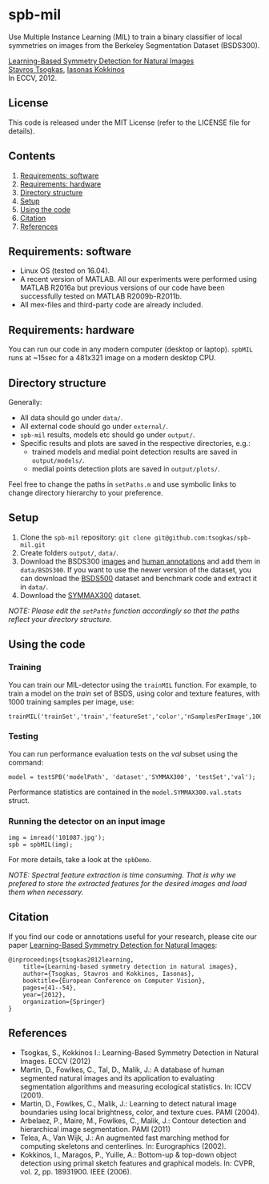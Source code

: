 # spb-mil
Use Multiple Instance Learning (MIL) to train a binary classifier of local symmetries on images from the Berkeley Segmentation Dataset (BSDS300). 

[Learning-Based Symmetry Detection for Natural Images](http://tsogkas.github.io/publications/symmetry-mil/tsogkas2012learning.pdf)  
[Stavros Tsogkas](http://tsogkas.github.io/), [Iasonas Kokkinos](http://www0.cs.ucl.ac.uk/staff/I.Kokkinos/index.html)  
In ECCV, 2012.


## License

This code is released under the MIT License (refer to the LICENSE file for details).

## Contents
1. [Requirements: software](#requirements-software)
2. [Requirements: hardware](#requirements-hardware)
3. [Directory structure](#directory-structure)
4. [Setup](#setup)
5. [Using the code](#using-the-code)
6. [Citation](#citation)
7. [References](#references)


## Requirements: software
* Linux OS (tested on 16.04).
* A recent version of MATLAB. All our experiments were performed using MATLAB R2016a but previous versions of our
code have been successfully tested on MATLAB R2009b-R2011b.
* All mex-files and third-party code are already included.

## Requirements: hardware

You can run our code in any modern computer (desktop or laptop). `spbMIL` runs at ~15sec for a 481x321 image on a modern desktop CPU.

## Directory structure
Generally:
* All data should go under `data/`.
* All external code should go under `external/`.
* `spb-mil` results, models etc should go under `output/`.
* Specific results and plots are saved in the respective directories, e.g.:
  - trained models and medial point detection results are saved in `output/models/`. 
  - medial points detection plots are saved in `output/plots/`.

Feel free to change the paths in `setPaths.m` and use symbolic links to change directory hierarchy to your preference.

## Setup

1. Clone the `spb-mil` repository: `git clone git@github.com:tsogkas/spb-mil.git`
2. Create folders `output/`, `data/`.
3. Download the BSDS300 [images](http://www.eecs.berkeley.edu/Research/Projects/CS/vision/bsds/BSDS300-images.tgz) and [human annotations](http://www.eecs.berkeley.edu/Research/Projects/CS/vision/bsds/BSDS300-human.tgz)
and add them in `data/BSDS300`. If you want to use the newer version of the dataset, you can download the [BSDS500](http://www.eecs.berkeley.edu/Research/Projects/CS/vision/grouping/BSR/BSR_bsds500.tgz) dataset and benchmark code and extract it in `data/`. 
4. Download the [SYMMAX300](http://tsogkas.github.io/publications/symmetry-mil/SYMMAX300.zip) dataset.

*NOTE: Please edit the `setPaths` function accordingly so that the paths reflect your directory structure.*

## Using the code

### Training
You can train our MIL-detector using the `trainMIL` function. For example, to train a model on the _train_ set of BSDS, using color and texture features, with 1000 training samples per image, use: 

	trainMIL('trainSet','train','featureSet','color','nSamplesPerImage',1000);

### Testing
You can run performance evaluation tests on the _val_ subset using the command:

	model = testSPB('modelPath', 'dataset','SYMMAX300', 'testSet','val');

Performance statistics are contained in the `model.SYMMAX300.val.stats` struct.

### Running the detector on an input image

	img = imread('101087.jpg');
	spb = spbMIL(img);
	
For more details, take a look at the `spbDemo`.

*NOTE: Spectral feature extraction is time consuming. That is why we prefered to store the extracted features for the desired images and load them when necessary.*

## Citation 

If you find our code or annotations useful for your research, please cite our paper [Learning-Based Symmetry Detection for Natural Images](http://tsogkas.github.io/publications/symmetry-mil/tsogkas2012learning.pdf):

```
@inproceedings{tsogkas2012learning,
	title={Learning-based symmetry detection in natural images},
	author={Tsogkas, Stavros and Kokkinos, Iasonas},
	booktitle={European Conference on Computer Vision},
	pages={41--54},
	year={2012},
	organization={Springer}
}
```

## References

- Tsogkas, S., Kokkinos I.: Learning-Based Symmetry Detection in Natural Images. ECCV (2012)
- Martin, D., Fowlkes, C., Tal, D., Malik, J.: A database of human segmented natural
images and its application to evaluating segmentation algorithms and measuring
ecological statistics. In: ICCV (2001).
- Martin, D., Fowlkes, C., Malik, J.: Learning to detect natural image boundaries
using local brightness, color, and texture cues. PAMI (2004).
- Arbelaez, P., Maire, M., Fowlkes, C., Malik, J.: Contour detection and hierarchical
image segmentation. PAMI (2011)
- Telea, A., Van Wijk, J.: An augmented fast marching method for computing skeletons
and centerlines. In: Eurographics (2002).
- Kokkinos, I., Maragos, P., Yuille, A.: Bottom-up & top-down object detection using
primal sketch features and graphical models. In: CVPR, vol. 2, pp. 18931900.
IEEE (2006).

